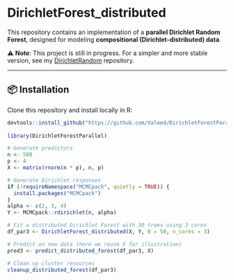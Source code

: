 # DirichletForest_distributed  

This repository contains an implementation of a **parallel Dirichlet Random Forest**, designed for modeling **compositional (Dirichlet-distributed) data**.  

⚠️ **Note**: This project is still in progress. For a simpler and more stable version, see my [DirichletRandom](https://github.com/Xaleed/DirichletForest.git) repository.  

---

## 📦 Installation  

Clone this repository and install locally in R:  

```r
devtools::install_github("https://github.com/Xaleed/DirichletForestParallel.git")
 
library(DirichletForestParallel)

# Generate predictors
n <- 500
p <- 4
X <- matrix(rnorm(n * p), n, p)

# Generate Dirichlet responses
if (!requireNamespace("MCMCpack", quietly = TRUE)) {
  install.packages("MCMCpack")
}
alpha <- c(2, 3, 4)
Y <- MCMCpack::rdirichlet(n, alpha)

# Fit a distributed Dirichlet Forest with 50 trees using 3 cores
df_par3 <- DirichletForest_distributed(X, Y, B = 50, n_cores = 3)

# Predict on new data (here we reuse X for illustration)
pred3 <- predict_distributed_forest(df_par3, X)

# Clean up cluster resources
cleanup_distributed_forest(df_par3)
